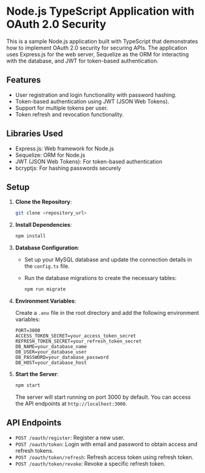 # Node.js TypeScript Application with OAuth 2.0 Security

This is a sample Node.js application built with TypeScript that demonstrates how to implement OAuth 2.0 security for securing APIs. The application uses Express.js for the web server, Sequelize as the ORM for interacting with the database, and JWT for token-based authentication.

## Features

- User registration and login functionality with password hashing.
- Token-based authentication using JWT (JSON Web Tokens).
- Support for multiple tokens per user.
- Token refresh and revocation functionality.

## Libraries Used

- Express.js: Web framework for Node.js
- Sequelize: ORM for Node.js
- JWT (JSON Web Tokens): For token-based authentication
- bcryptjs: For hashing passwords securely

## Setup

1. **Clone the Repository**:

   ```bash
   git clone <repository_url>
   ```

2. **Install Dependencies**:

   ```bash
   npm install
   ```

3. **Database Configuration**:

   - Set up your MySQL database and update the connection details in the `config.ts` file.
   - Run the database migrations to create the necessary tables:

     ```bash
     npm run migrate
     ```

4. **Environment Variables**:

   Create a `.env` file in the root directory and add the following environment variables:

   ```
   PORT=3000
   ACCESS_TOKEN_SECRET=your_access_token_secret
   REFRESH_TOKEN_SECRET=your_refresh_token_secret
   DB_NAME=your_database_name
   DB_USER=your_database_user
   DB_PASSWORD=your_database_password
   DB_HOST=your_database_host
   ```

5. **Start the Server**:

   ```bash
   npm start
   ```

   The server will start running on port 3000 by default. You can access the API endpoints at `http://localhost:3000`.

## API Endpoints

- `POST /oauth/register`: Register a new user.
- `POST /oauth/token`: Login with email and password to obtain access and refresh tokens.
- `POST /oauth/token/refresh`: Refresh access token using refresh token.
- `POST /oauth/token/revoke`: Revoke a specific refresh token.

